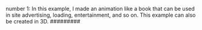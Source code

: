 number 1:
In this example, I made an animation like a book that can be used in site advertising, loading, entertainment, and so on.
This example can also be created in 3D.
#########